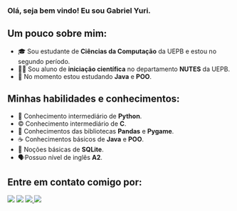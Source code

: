 ### Olá, seja bem vindo! Eu sou **Gabriel** **Yuri**.

## Um pouco sobre mim:
- 🎓 Sou estudante de **Ciências da Computação** da UEPB e estou no segundo período.
- :technologist: Sou aluno de **iniciação científica** no departamento **NUTES** da UEPB.
- :blue_book: No momento estou estudando **Java** e **POO**.

## Minhas habilidades e conhecimentos:
- :snake: Conhecimento intermediário de **Python**.
- :copyright: Conhecimento intermediário de **C**.
- :open_book: Conhecimentos das bibliotecas **Pandas** e **Pygame**.
- :coffee: Conhecimentos básicos de **Java** e **POO**.
- :game_die: Noções básicas de **SQLite**.
- :speaking_head:Possuo nível de inglês **A2**.


 ## Entre em contato comigo por:
  
<div> 
  <a href="https://www.linkedin.com/in/gabriel-yuri-18044b1b7" target="_blank"><img src="https://img.shields.io/badge/-LinkedIn-%230077B5?style=for-the-badge&logo=linkedin&logoColor=white" target="_blank"></a>
  </a> 
  <a href = "mailto:gabriel.yuri1020@gmail.com"><img src="https://img.shields.io/badge/-Gmail-%23333?style=for-the-badge&logo=gmail&logoColor=white" target="_blank"></a>
   <a href="https://discord.gg/rQRnb2J6N8" target="_blank"><img src="https://img.shields.io/badge/Discord-7289DA?style=for-the-badge&logo=discord&logoColor=white" target="_blank">
  <a href="https://instagram.com/gabriel_yuri_" target="_blank"><img src="https://img.shields.io/badge/-Instagram-%23E4405F?style=for-the-badge&logo=instagram&logoColor=white" target="_blank"></a>

  
 
  
 
</div>


